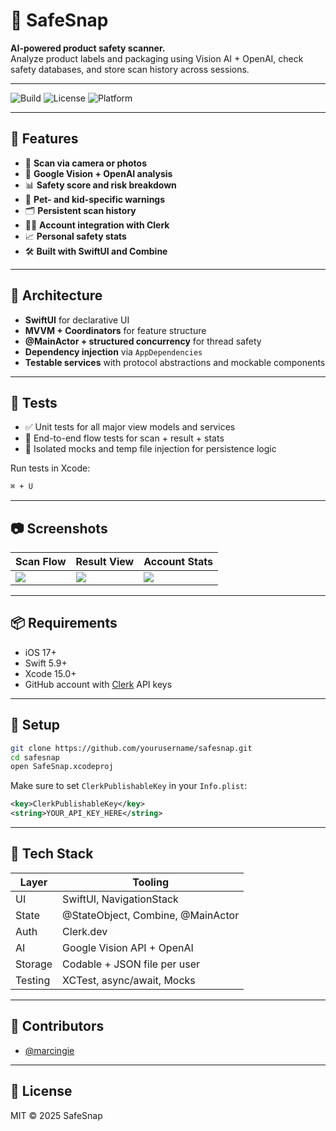 # 📱 SafeSnap

**AI-powered product safety scanner.**  
Analyze product labels and packaging using Vision AI + OpenAI, check safety databases, and store scan history across sessions.

---

![Build](https://github.com/dannylandau/SafeSnap-iOS-app/actions/workflows/unit_tests.yml/badge.svg)
![License](https://img.shields.io/github/license/yourusername/safesnap)
![Platform](https://img.shields.io/badge/platform-iOS%2017%2B-blue)

---

## 🚀 Features

- 📸 **Scan via camera or photos**
- 🧠 **Google Vision + OpenAI analysis**
- 📊 **Safety score and risk breakdown**
- 🐾 **Pet- and kid-specific warnings**
- 🗂️ **Persistent scan history**
- 🧑‍💼 **Account integration with Clerk**
- 📈 **Personal safety stats**
- 🛠️ **Built with SwiftUI and Combine**

---

## 🧱 Architecture

- **SwiftUI** for declarative UI
- **MVVM + Coordinators** for feature structure
- **@MainActor + structured concurrency** for thread safety
- **Dependency injection** via `AppDependencies`
- **Testable services** with protocol abstractions and mockable components

---

## 🧪 Tests

- ✅ Unit tests for all major view models and services
- 🧪 End-to-end flow tests for scan + result + stats
- 🧼 Isolated mocks and temp file injection for persistence logic

Run tests in Xcode:

```bash
⌘ + U
```

---

## 📷 Screenshots

| Scan Flow | Result View | Account Stats |
|-----------|-------------|----------------|
| ![](./assets/scan.png) | ![](./assets/result.png) | ![](./assets/account.png) |

---

## 📦 Requirements

- iOS 17+
- Swift 5.9+
- Xcode 15.0+
- GitHub account with [Clerk](https://clerk.dev) API keys

---

## 🔧 Setup

```bash
git clone https://github.com/yourusername/safesnap.git
cd safesnap
open SafeSnap.xcodeproj
```

Make sure to set `ClerkPublishableKey` in your `Info.plist`:

```xml
<key>ClerkPublishableKey</key>
<string>YOUR_API_KEY_HERE</string>
```

---

## 🧰 Tech Stack

| Layer       | Tooling                              |
|-------------|---------------------------------------|
| UI          | SwiftUI, NavigationStack              |
| State       | @StateObject, Combine, @MainActor     |
| Auth        | Clerk.dev                             |
| AI          | Google Vision API + OpenAI            |
| Storage     | Codable + JSON file per user          |
| Testing     | XCTest, async/await, Mocks            |

---

## 👥 Contributors

- [@marcingie](https://github.com/marcingie)

---

## 📜 License

MIT © 2025 SafeSnap
